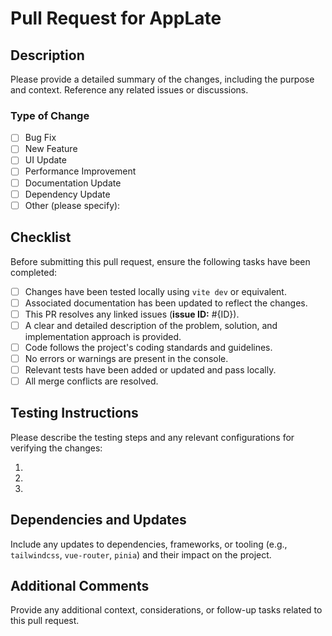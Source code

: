 # Pull Request for AppLate

## Description

Please provide a detailed summary of the changes, including the purpose and context. Reference any related issues or discussions.

### Type of Change

- [ ] Bug Fix
- [ ] New Feature
- [ ] UI Update
- [ ] Performance Improvement
- [ ] Documentation Update
- [ ] Dependency Update
- [ ] Other (please specify):

## Checklist

Before submitting this pull request, ensure the following tasks have been completed:

- [ ] Changes have been tested locally using `vite dev` or equivalent.
- [ ] Associated documentation has been updated to reflect the changes.
- [ ] This PR resolves any linked issues (**issue ID:** #{ID}).
- [ ] A clear and detailed description of the problem, solution, and implementation approach is provided.
- [ ] Code follows the project's coding standards and guidelines.
- [ ] No errors or warnings are present in the console.
- [ ] Relevant tests have been added or updated and pass locally.
- [ ] All merge conflicts are resolved.

## Testing Instructions

Please describe the testing steps and any relevant configurations for verifying the changes:

1.
2.
3.

## Dependencies and Updates

Include any updates to dependencies, frameworks, or tooling (e.g., `tailwindcss`, `vue-router`, `pinia`) and their impact on the project.

## Additional Comments

Provide any additional context, considerations, or follow-up tasks related to this pull request.
